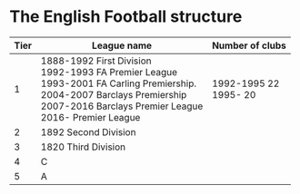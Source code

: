 # The English Football structure

| Tier    | League name | Number of clubs | 
| -------- | ------- | ------- |
| 1  | 1888-1992 First Division</br>1992-1993 FA Premier League </br>1993-2001 FA Carling Premiership.</br>2004-2007 Barclays Premiership</br>2007-2016 Barclays Premier League</br>  2016- Premier League |  1992-1995 22</br> 1995- 20 | 
| 2 | 1892 Second Division | | 
| 3 | 1820 Third Division | | 
| 4 | C | | 
| 5 | A | | 
